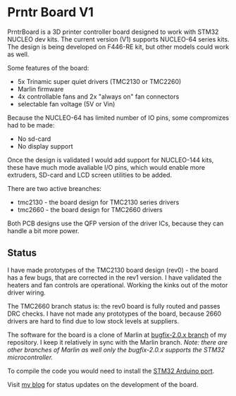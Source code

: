Prntr Board V1
======================
PrntrBoard is a 3D printer controller board designed to work with STM32 NUCLEO dev kits. The current version (V1) supports NUCLEO-64 series kits. The design is being developed on F446-RE kit, but other models could work as well.

Some features of the board:
  + 5x Trinamic super quiet drivers (TMC2130 or TMC2260)
  + Marlin firmware
  + 4x controllable fans and 2x "always on" fan connectors
  + selectable fan voltage (5V or Vin)

Because the NUCLEO-64 has limited number of IO pins, some compromizes had to be made:
  + No sd-card
  + No display support

Once the design is validated I would add support for NUCLEO-144 kits, these have much mode avaliable I/O pins, which would enable more extruders, SD-card and LCD screen utilities to be added.

There are two active breanches:
  + tmc2130 - the board design for TMC2130 series drivers
  + tmc2660 - the board design for TMC2660 drivers

Both PCB designs use the QFP version of the driver ICs, because they can handle a bit more power.

Status
------
I have made prototypes of the TMC2130 board design (rev0) - the board has a few bugs, that are corrected in the rev1 version. I have validated the heaters and fan controls are operational. Working the kinks out of the motor driver wiring.

The TMC2660 branch status is: the rev0 board is fully routed and passes DRC checks. I have not made any prototypes of the board, because 2660 drivers are hard to find due to low stock levels at suppliers.

The software for the board is a clone of Marlin at [bugfix-2.0.x branch](https://github.com/ghent360/Marlin/tree/bugfix-2.0.x/ "Github.com") of my repository. I keep it relatively in sync with the Marlin branch. *Note: there are other branches of Marlin as well only the bugfix-2.0.x supports the STM32 microcontroller.*

To compile the code you would need to install the [STM32 Arduino port](https://github.com/stm32duino/Arduino_Core_STM32 "www.stm32duino.com").

Visit [my blog](http://blog.pcbxprt.com/) for status updates on the development of the board.